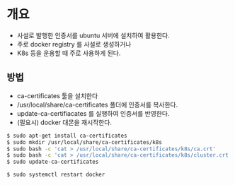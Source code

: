 # 개요
 - 사설로 발행한 인증서를 ubuntu 서버에 설치하여 활용한다.
 - 주로 docker registry 를 사설로 생성하거나
 - K8s 등을 운용할 때 주로 사용하게 된다.

## 방법
 - ca-certificates 툴을 설치한다
 - /usr/local/share/ca-certificates 폴더에 인증서를 복사한다.
 - update-ca-certifiacates 를 실행하여 인증서를 반영한다.
 - (필요시) docker 대몬을 재시작한다.

```bash
$ sudo apt-get install ca-certificates
$ sudo mkdir /usr/local/share/ca-certificates/k8s
$ sudo bash -c 'cat > /usr/local/share/ca-certificates/k8s/ca.crt'
$ sudo bash -c 'cat > /usr/local/share/ca-certificates/k8s/cluster.crt'
$ sudo update-ca-certificates

$ sudo systemctl restart docker
```
